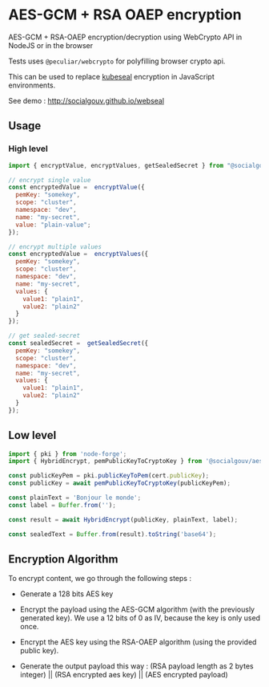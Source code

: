 # AES-GCM + RSA OAEP encryption

AES-GCM + RSA-OAEP encryption/decryption using WebCrypto API in NodeJS or in the browser

Tests uses `@peculiar/webcrypto` for polyfilling browser crypto api.

This can be used to replace [kubeseal](https://github.com/bitnami-labs/sealed-secrets) encryption in JavaScript environments.

See demo : http://socialgouv.github.io/webseal

## Usage

### High level

```js
import { encryptValue, encryptValues, getSealedSecret } from "@socialgouv/aes-gcm-rsa-oaep"

// encrypt single value
const encryptedValue =  encryptValue({
  pemKey: "somekey",
  scope: "cluster",
  namespace: "dev",
  name: "my-secret",
  value: "plain-value";
});

// encrypt multiple values
const encryptedValue =  encryptValues({
  pemKey: "somekey",
  scope: "cluster",
  namespace: "dev",
  name: "my-secret",
  values: {
    value1: "plain1",
    value2: "plain2"
  }
});

// get sealed-secret
const sealedSecret =  getSealedSecret({
  pemKey: "somekey",
  scope: "cluster",
  namespace: "dev",
  name: "my-secret",
  values: {
    value1: "plain1",
    value2: "plain2"
  }
});
```

## Low level

```js
import { pki } from 'node-forge';
import { HybridEncrypt, pemPublicKeyToCryptoKey } from '@socialgouv/aes-gcm-rsa-oaep';

const publicKeyPem = pki.publicKeyToPem(cert.publicKey);
const publicKey = await pemPublicKeyToCryptoKey(publicKeyPem);

const plainText = 'Bonjour le monde';
const label = Buffer.from('');

const result = await HybridEncrypt(publicKey, plainText, label);

const sealedText = Buffer.from(result).toString('base64');
```

## Encryption Algorithm

To encrypt content, we go through the following steps :

-   Generate a 128 bits AES key

-   Encrypt the payload using the AES-GCM algorithm (with the previously generated key). We use a 12 bits of 0 as IV, because the key is only used once.

-   Encrypt the AES key using the RSA-OAEP algorithm (using the provided public key).

-   Generate the output payload this way :
  (RSA payload length as 2 bytes integer) || (RSA encrypted aes key) || (AES encrypted payload)
